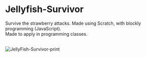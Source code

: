 # Jellyfish-Survivor
Survive the strawberry attacks. Made using Scratch, with blockly programming (JavaScript).<br>
Made to apply in programming classes.<br><br>

![JellyFish-Survivor-print](https://github.com/user-attachments/assets/c4515266-0079-4af4-8d13-cb2defd966f9)
